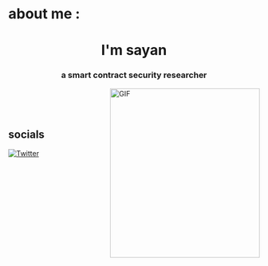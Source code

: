 # about me :



<h1 align="center">I'm sayan</h1>
<h3 align="center">a smart contract security researcher</h3>

<img align="right" alt="GIF" src="https://media.tenor.com/0ygiqFaX-ssAAAAM/bongo-cat-typing.gif" width="300px" height="340"  />

<br>
<br> 
<br/>  


## socials
[![Twitter](https://img.shields.io/badge/Twitter-%231DA1F2.svg?logo=Twitter&logoColor=white)](https://twitter.com/sayan_011) 








